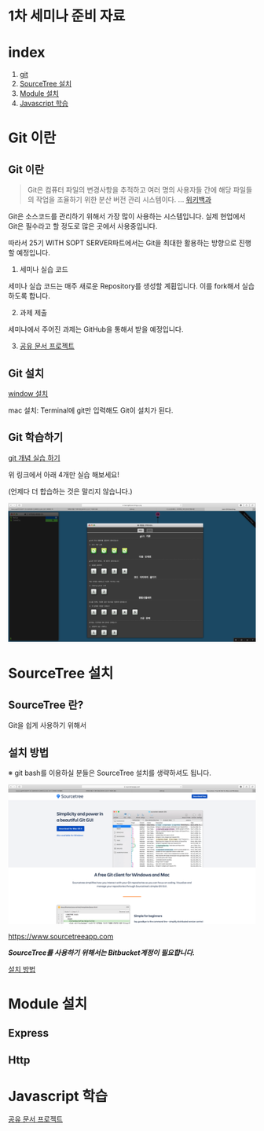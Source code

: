 # 1차 세미나 준비 자료

# index
1. [git](#git-이란)
2. [SourceTree 설치](#sourcetree-설치)
3. [Module 설치](#module-설치)
4. [Javascript 학습](#javascript-학습)

# Git 이란

## Git 이란

> Git은 컴퓨터 파일의 변경사항을 추적하고 여러 명의 사용자들 간에 해당 파일들의 작업을 조율하기 위한 분산 버전 관리 시스템이다. ...  [위키백과](https://ko.wikipedia.org/wiki/깃_(소프트웨어))

Git은 소스코드를 관리하기 위해서 가장 많이 사용하는 시스템입니다. 실제 현업에서 Git은 필수라고 할 정도로 많은 곳에서 사용중입니다.

따라서 25기 WITH SOPT SERVER파트에서는 Git을 최대한 활용하는 방향으로 진행할 예정입니다.

1. 세미나 실습 코드

세미나 실습 코드는 매주 새로운 Repository를 생성할 계횝입니다. 이를 fork해서 실습 하도록 합니다.

2. 과제 제출

세미나에서 주어진 과제는 GitHub을 통해서 받을 예정입니다. 

3. [공유 문서 프로젝트](https://github.com/WITH-SOPT-SERVER/SHARED-LEARNING)

## Git 설치

[window 설치](#https://git-scm.com/download/win)

mac 설치: Terminal에 git만 입력해도 Git이 설치가 된다.

## Git 학습하기

[git 개념 실습 하기](https://learngitbranching.js.org/?locale=ko)

위 링크에서 아래 4개만 실습 해보세요!

(언제다 더 합습하는 것은 말리지 않습니다.)

![screenSh](./img/learning-git-branch.png)

# SourceTree 설치

## SourceTree 란?
Git을 쉽게 사용하기 위해서

## 설치 방법

※ git bash를 이용하실 분들은 SourceTree 설치를 생략하셔도 됩니다.

![screenSh](./img/sourcetree-install.png)

https://www.sourcetreeapp.com

***SourceTree를 사용하기 위해서는 Bitbucket계정이 필요합니다.***

[설치 방법](https://gocoder.tistory.com/737)

# Module 설치

## Express

## Http

# Javascript 학습

[공유 문서 프로젝트](https://github.com/WITH-SOPT-SERVER/SHARED-LEARNING/blob/master/Javascript.md)